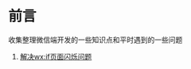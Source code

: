 # 前言
收集整理微信端开发的一些知识点和平时遇到的一些问题

1. [解决wx:if页面闪烁问题](https://github.com/fuhangyy/WeChat-Blog/issues/1)
